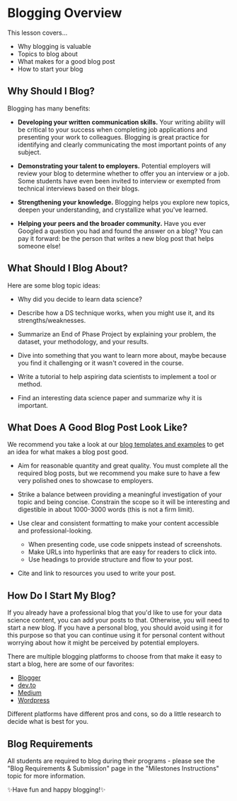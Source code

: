 # Blogging Overview

This lesson covers...

* Why blogging is valuable
* Topics to blog about
* What makes for a good blog post
* How to start your blog

## Why Should I Blog?

Blogging has many benefits:

* **Developing your written communication skills.** Your writing ability will be critical to your success when completing job applications and presenting your work to colleagues. Blogging is great practice for identifying and clearly communicating the most important points of any subject.

* **Demonstrating your talent to employers.** Potential employers will review your blog to determine whether to offer you an interview or a job. Some students have even been invited to interview or exempted from technical interviews based on their blogs.

* **Strengthening your knowledge.** Blogging helps you explore new topics, deepen your understanding, and crystallize what you've learned.

* **Helping your peers and the broader community.** Have you ever Googled a question you had and found the answer on a blog? You can pay it forward: be the person that writes a new blog post that helps someone else!

## What Should I Blog About?

Here are some blog topic ideas:

* Why did you decide to learn data science?

* Describe how a DS technique works, when you might use it, and its strengths/weaknesses.

* Summarize an End of Phase Project by explaining your problem, the dataset, your methodology, and your results.

* Dive into something that you want to learn more about, maybe because you find it challenging or it wasn't covered in the course.

* Write a tutorial to help aspiring data scientists to implement a tool or method.

* Find an interesting data science paper and summarize why it is important.

## What Does A Good Blog Post Look Like?

We recommend you take a look at our [blog templates and examples](https://drive.google.com/drive/folders/1UBiRCRLzVP5CHU3PJNwoMZAe3ajUBm2a) to get an idea for what makes a blog post good.

* Aim for reasonable quantity and great quality. You must complete all the required blog posts, but we recommend you make sure to have a few very polished ones to showcase to employers.

* Strike a balance between providing a meaningful investigation of your topic and being concise. Constrain the scope so it will be interesting and digestible in about 1000-3000 words (this is not a firm limit).

* Use clear and consistent formatting to make your content accessible and professional-looking.
  * When presenting code, use code snippets instead of screenshots.
  * Make URLs into hyperlinks that are easy for readers to click into.
  * Use headings to provide structure and flow to your post.

* Cite and link to resources you used to write your post.

## How Do I Start My Blog?

If you already have a professional blog that you'd like to use for your data science content, you can add your posts to that. Otherwise, you will need to start a new blog. If you have a personal blog, you should avoid using it for this purpose so that you can continue using it for personal content without worrying about how it might be perceived by potential employers.

There are multiple blogging platforms to choose from that make it easy to start a blog, here are some of our favorites:

* [Blogger](https://www.blogger.com/)
* [dev.to](https://dev.to/)
* [Medium](https://medium.com/)
* [Wordpress](https://wordpress.com/)

Different platforms have different pros and cons, so do a little research to decide what is best for you.

## Blog Requirements

All students are required to blog during their programs - please see the "Blog Requirements & Submission" page in the "Milestones Instructions" topic for more information.

✨Have fun and happy blogging!✨
